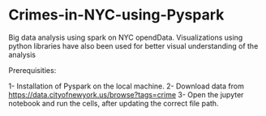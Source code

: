 # Crimes-in-NYC-using-Pyspark



Big data analysis using spark on NYC opendData. Visualizations using python libraries have also been used for better visual understanding of the analysis 


Prerequisities:

1- Installation of Pyspark on the local machine.
2- Download data from https://data.cityofnewyork.us/browse?tags=crime
3- Open the jupyter notebook and run the cells, after updating the correct file path.
